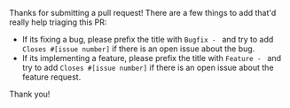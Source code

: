 Thanks for submitting a pull request! There are a few things to add that'd really help triaging this PR:

 - If its fixing a bug, please prefix the title with `Bugfix - ` and try to add `Closes #[issue number]` if there is an open issue about the bug.
 - If its implementing a feature, please prefix the title with `Feature - ` and try to add `Closes #[issue number]` if there is an open issue about the feature request.

Thank you!

